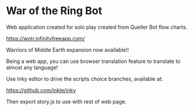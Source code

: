 
# War of the Ring Bot

Web application created for solo play created from Queller Bot flow charts.

https://wotr.infinityfreeapp.com/

Warriors of Middle Earth expansion now available!!

Being a web app, you can use browser translation feature to translate to almost any language!

Use Inky editor to drive the scripts choice branches, available at:

https://github.com/inkle/inky

Then export story.js to use with rest of web page.